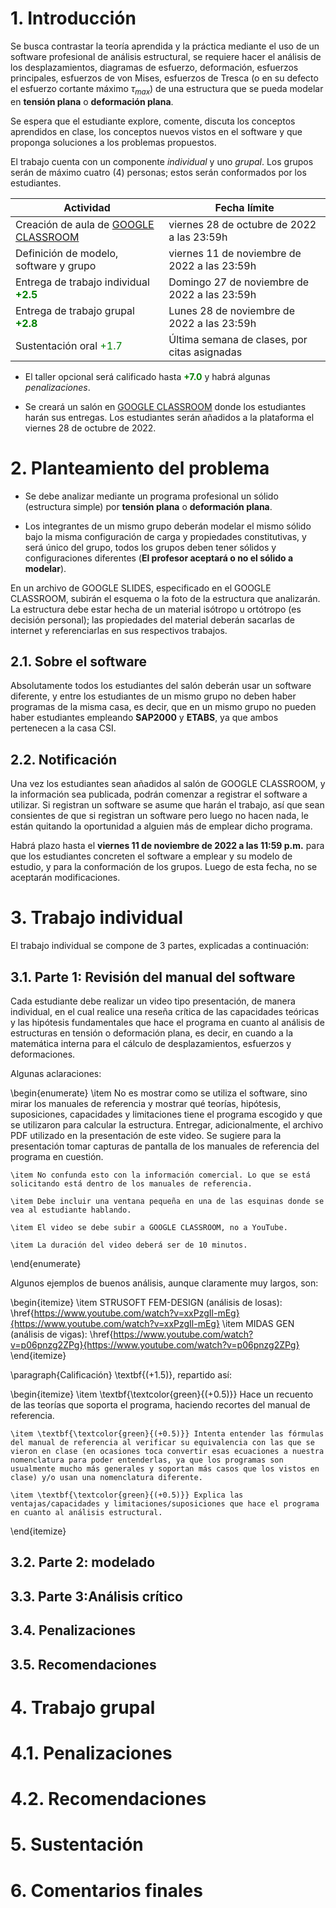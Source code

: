 # 1. Introducción

Se busca contrastar la teoría aprendida y la práctica mediante el uso de un software profesional de análisis estructural, se requiere hacer el análisis de los desplazamientos, diagramas de esfuerzo, deformación, esfuerzos principales, esfuerzos de von Mises, esfuerzos de Tresca (o en su defecto el esfuerzo cortante máximo $\tau_{max}$) de una estructura que se pueda modelar en **tensión plana** o **deformación plana**. 

Se espera que el estudiante explore, comente, discuta los conceptos aprendidos en clase, los conceptos nuevos vistos en el software y que proponga soluciones a los problemas propuestos.

El trabajo cuenta con un componente *individual* y uno *grupal*. Los grupos serán de máximo cuatro (4) personas; estos serán conformados por los estudiantes.


| Actividad                                                                 | Fecha límite                    |
| ---                                                                       | ---                             |
| Creación de aula de [GOOGLE CLASSROOM](https://classroom.google.com/)     | viernes 28 de octubre de 2022 a las 23:59h   |
| Definición de modelo, software y grupo                                    | viernes 11 de noviembre de 2022 a las 23:59h |
| Entrega de trabajo individual **<font color='green'>+2.5</font>**         | Domingo 27 de noviembre de 2022 a las 23:59h |
| Entrega de trabajo grupal **<font color='green'>+2.8</font>**             | Lunes 28 de noviembre de 2022 a las 23:59h   |
| Sustentación oral <font color='green'>+1.7</font>                    | Última semana de clases, por citas asignadas |

* El taller opcional será calificado hasta **<font color='green'>+7.0</font>** y habrá algunas *penalizaciones*.

* Se creará un salón en [GOOGLE CLASSROOM](https://classroom.google.com/) donde los estudiantes harán sus entregas. Los estudiantes serán añadidos a la plataforma el viernes 28 de octubre de 2022.


# 2. Planteamiento del problema

* Se debe analizar mediante un programa profesional un sólido (estructura simple) por **tensión plana** o **deformación plana**.

* Los integrantes de un mismo grupo deberán modelar el mismo sólido bajo la misma configuración de carga y propiedades constitutivas, y será único del grupo, todos los grupos deben tener sólidos y configuraciones diferentes (**El profesor aceptará o no el sólido a modelar**). 

En un archivo de GOOGLE SLIDES, especificado en el GOOGLE CLASSROOM, subirán el esquema o la foto de la estructura que analizarán. La estructura debe estar hecha de un material isótropo u ortótropo (es decisión personal); las propiedades del material deberán sacarlas de internet y referenciarlas en sus respectivos trabajos.

## 2.1. Sobre el software

Absolutamente todos los estudiantes del salón deberán usar un software diferente, y entre los estudiantes de un mismo grupo no deben haber programas de la misma casa, es decir, que en un mismo grupo no pueden haber estudiantes empleando **SAP2000** y **ETABS**, ya que ambos pertenecen a la casa CSI.

## 2.2. Notificación

Una vez los estudiantes sean añadidos al salón de GOOGLE CLASSROOM, y la información sea publicada, podrán comenzar a registrar el software a utilizar. Si registran un software se asume que harán el trabajo, así que sean consientes de que si registran un software pero luego no hacen nada, le están quitando la oportunidad a alguien más de emplear dicho programa.

Habrá plazo hasta el **viernes 11 de noviembre de 2022 a las 11:59 p.m.** para que los estudiantes concreten el software a emplear y su modelo de estudio, y para la conformación de los grupos. Luego de esta fecha, no se aceptarán modificaciones.

# 3. Trabajo individual

El trabajo individual se compone de 3 partes, explicadas a continuación:



## 3.1. Parte 1: Revisión del manual del software

Cada estudiante debe realizar un video tipo presentación, de manera individual, en el cual realice una reseña crítica de las capacidades teóricas y las hipótesis fundamentales que hace el programa en cuanto al análisis de estructuras en tensión o deformación plana, es decir, en cuando a la matemática interna para el cálculo de desplazamientos, esfuerzos y deformaciones. 

Algunas aclaraciones: 

\begin{enumerate}
    \item No es mostrar como se utiliza el software, sino mirar los manuales de referencia y mostrar qué teorías, hipótesis, suposiciones, capacidades y limitaciones tiene el programa escogido y que se utilizaron para calcular la estructura. Entregar, adicionalmente, el archivo PDF utilizado en la presentación de este video. Se sugiere para la presentación tomar capturas de pantalla de los manuales de referencia del programa en cuestión. 
    
    \item No confunda esto con la información comercial. Lo que se está solicitando está dentro de los manuales de referencia.
    
    \item Debe incluir una ventana pequeña en una de las esquinas donde se vea al estudiante hablando.
    
    \item El video se debe subir a GOOGLE CLASSROOM, no a YouTube.
    
    \item La duración del video deberá ser de 10 minutos.   
\end{enumerate}

Algunos ejemplos de buenos análisis, aunque claramente muy largos, son:

\begin{itemize}
    \item STRUSOFT FEM-DESIGN (análisis de losas):
    \href{https://www.youtube.com/watch?v=xxPzgIl-mEg}{https://www.youtube.com/watch?v=xxPzgIl-mEg}
    \item MIDAS GEN (análisis de vigas):
    \href{https://www.youtube.com/watch?v=p06pnzg2ZPg}{https://www.youtube.com/watch?v=p06pnzg2ZPg}
\end{itemize}
 
\paragraph{Calificación} \textbf{(+1.5)}, repartido así:

\begin{itemize}
    \item \textbf{\textcolor{green}{(+0.5)}} Hace un recuento de las teorías que soporta el programa, haciendo recortes del manual de referencia.
    
    \item \textbf{\textcolor{green}{(+0.5)}} Intenta entender las fórmulas del manual de referencia al verificar su equivalencia con las que se vieron en clase (en ocasiones toca convertir esas ecuaciones a nuestra nomenclatura para poder entenderlas, ya que los programas son usualmente mucho más generales y soportan más casos que los vistos en clase) y/o usan una nomenclatura diferente.
    
    \item \textbf{\textcolor{green}{(+0.5)}} Explica las ventajas/capacidades y limitaciones/suposiciones que hace el programa en cuanto al análisis estructural.
\end{itemize}

## 3.2. Parte 2: modelado

## 3.3. Parte 3:Análisis crítico

## 3.4. Penalizaciones

## 3.5. Recomendaciones

# 4. Trabajo grupal

# 4.1. Penalizaciones
# 4.2. Recomendaciones

# 5. Sustentación

# 6. Comentarios finales












